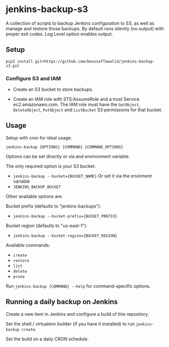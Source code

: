 # jenkins-backup-s3

A collection of scripts to backup Jenkins configuration to S3, as well as manage and restore those backups. By default
runs silently (no output) with proper exit codes. Log Level option enables output.

## Setup

`pip3 install git+https://github.com/boussaffawalid/jenkins-backup-s3.git`

### Configure S3 and IAM

- Create an S3 bucket to store backups.

- Create an IAM role with STS:AssumeRole and a trust Service ec2.amazonaws.com.  The IAM role must have the `GetObject`, `DeleteObject`, `PutObject` and `ListBucket` S3 permissions for that bucket.

## Usage

Setup with cron for ideal usage.

`jenkins-backup {OPTIONS} {COMMAND} {COMMAND_OPTIONS}`

Options can be set directly or via and environment variable.

The only required option is your S3 bucket:
  - `jenkins-backup --bucket={BUCKET_NAME}`
  Or set it via the envirment variable
  - `JENKINS_BACKUP_BUCKET`

Other available options are:

Bucket prefix (defaults to "jenkins-backups"):
  - `jenkins-backup --bucket-prefix={BUCKET_PREFIX}`

Bucket region (defaults to "us-east-1"):
  - `jenkins-backup --bucket-region={BUCKET_REGION}`

Available commands:
  - `create`
  - `restore`
  - `list`
  - `delete`
  - `prune`

Run `jenkins-backup {COMMAND} --help` for command-specific options.

## Running a daily backup on Jenkins

Create a new item in Jenkins and configure a build of this repository.

Set the shell / virtualenv builder (if you have it installed) to run `jenkins-backup create`.

Set the build on a daily CRON schedule.
